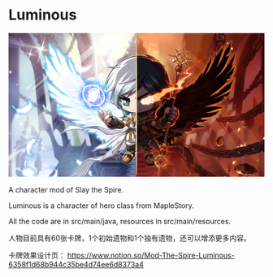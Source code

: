 # Luminous

![avatar](https://github.com/luminousvilax/luminous/blob/master/src/main/resources/LuminousResources/images/charSelect/LuminousBG.jpg)

A character mod of Slay the Spire.

Luminous is a character of hero class from MapleStory.

All the code are in src/main/java, resources in src/main/resources.

人物目前具有60张卡牌，1个初始遗物和1个独有遗物，还可以增添更多内容。

卡牌效果设计页： https://www.notion.so/Mod-The-Spire-Luminous-6358f1d68b944c35be4d74ee6d8373a4
